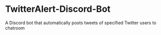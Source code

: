 # TwitterAlert-Discord-Bot
A Discord bot that automatically posts tweets of specified Twitter users to chatroom

